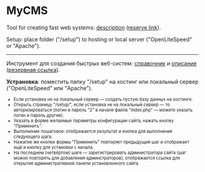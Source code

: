 # MyCMS
<p>Tool for creating fast web systems: <a href="https://cms.chebros.com/en/" target="_blank">description</a>
 (<a href="http://2298547.cheb2.web.hosting-test.net/en/" target="_blank">reserve link</a>).
<p>Setup: place folder ("/setup") to hosting or local server ("OpenLiteSpeed" or "Apache").
<hr>
<p>Инструмент для создания быстрых веб-систем:
<a href="https://github.com/Dydyrko/MyCMS/blob/main/help.zip" target="_blank">справочник</a> и
<a href="https://cms.chebros.com/ru/" target="_blank">описание</a>
 (<a href="http://2298547.cheb2.web.hosting-test.net/ru/" target="_blank">резервная ссылка</a>).
<p><b>Устрановка</b>: поместить папку "/setup" на хостинг или локальный сервер ("OpenLiteSpeed" или "Apache").
<ul style="font-size:80%">
 <li>Если установка не на локальный сервер — создать пустую базу данных на хостинге.
 <li>Открыть страницу "/setup/", если установка не на локальный сервер — то авторизироваться (логин и пароль "2" в начале файла "index.php" — можете указать логин и пароль другие).
 <li>Указать в форме желаемые параметры конфигурации сайта,  нажать кнопку "Применить".
 <li>Выполнение пошаговое: отображается результат и кнопка для выполнения следующего шага.
 <li>Нажатие же кнопки формы "Применить" повторяет предыдущий шаг и отображает ещё и кнопку для установки с начала.
 <li>На последнем (четвёртом) шаге — зарегистрировать администратора сайта (шаг можно повторять для добавления админстраторов), отображается ссылка для открытия административной панели установленного сайта.
</ul>
